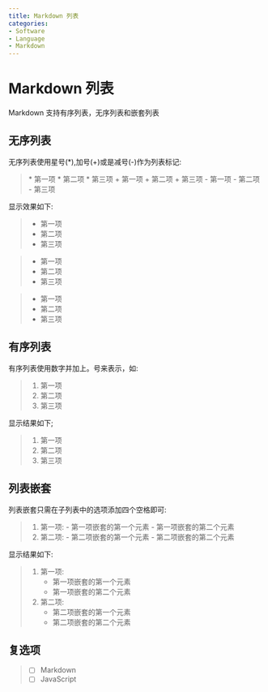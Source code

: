 ```yaml
---
title: Markdown 列表
categories:
- Software
- Language
- Markdown
---
```

# Markdown 列表

Markdown 支持有序列表，无序列表和嵌套列表

## 无序列表

无序列表使用星号(*),加号(+)或是减号(-)作为列表标记:
>\* 第一项
\* 第二项
\* 第三项
\+ 第一项
\+ 第二项
\+ 第三项
\- 第一项
\- 第二项
\- 第三项

显示效果如下:
>* 第一项
>* 第二项
>* 第三项

>+ 第一项
>+ 第二项
>+ 第三项

>- 第一项
>- 第二项
>- 第三项

## 有序列表

有序列表使用数字并加上。号来表示，如:
>1. 第一项
>2. 第二项
>3. 第三项

显示结果如下;
>1. 第一项
>2. 第二项
>3. 第三项

## 列表嵌套

列表嵌套只需在子列表中的选项添加四个空格即可:
>1. 第一项:
   \- 第一项嵌套的第一个元素
   \- 第一项嵌套的第二个元素
>2. 第二项:
   \- 第二项嵌套的第一个元素
   \- 第二项嵌套的第二个元素

显示结果如下:
>1. 第一项:
>    - 第一项嵌套的第一个元素
>    - 第一项嵌套的第二个元素
>2. 第二项:
>    - 第二项嵌套的第一个元素
>    - 第二项嵌套的第二个元素

## 复选项


> - [ ] Markdown
> - [ ] JavaScript

